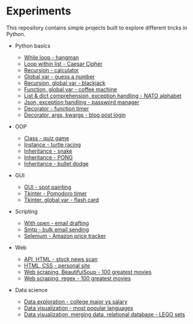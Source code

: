 # Experiments

This repository contains simple projects built to explore different tricks in Python.

- Python basics
  - [While loop - hangman](https://github.com/hoytlui/Experiments/tree/main/While%20loop%20-%20hangman)
  - [Loop within list - Caesar Cipher](https://github.com/hoytlui/Experiments/tree/main/Loop%20within%20list%20-%20Caesar%20Cipher)
  - [Recursion - calculator](https://github.com/hoytlui/Experiments/tree/main/Recursion%20-%20calculator)
  - [Global var - guess a number](https://github.com/hoytlui/Experiments/tree/main/Global%20var%20-%20guess%20a%20number)
  - [Recursion, global var - blackjack](https://github.com/hoytlui/Experiments/tree/main/Recursion%2C%20global%20var%20-%20blackjack)
  - [Function, global var - coffee machine](https://github.com/hoytlui/Experiments/tree/main/Function%2C%20global%20var%20-%20coffee%20machine)
  - [List & dict comprehension, exception handling - NATO alphabet](https://github.com/hoytlui/Experiments/tree/main/List%20%26%20dict%20comprehension%2C%20exception%20handling%20-%20NATO%20alphabet)
  - [Json, exception handling - password manager](https://github.com/hoytlui/Experiments/tree/main/Json%2C%20exception%20handling%20-%20password%20manager)
  - [Decorator - function timer](https://github.com/hoytlui/Experiments/tree/main/Decorator%20-%20function%20timer)
  - [Decorator, args, kwargs - blog post login](https://github.com/hoytlui/Experiments/tree/main/Decorator%2C%20args%2C%20kwargs%20-%20blog%20post%20login)

- OOP
  - [Class - quiz game](https://github.com/hoytlui/Experiments/tree/main/Class%20-%20quiz%20game)
  - [Instance - turtle racing](https://github.com/hoytlui/Experiments/tree/main/Instance%20-%20turtle%20racing)
  - [Inheritance - snake](https://github.com/hoytlui/Experiments/tree/main/Inheritance%20-%20snake)
  - [Inheritance - PONG](https://github.com/hoytlui/Experiments/tree/main/Inheritance%20-%20pong)
  - [Inheritance - bullet dodge](https://github.com/hoytlui/Experiments/tree/main/Inheritance%20-%20bullet%20dodge)

- GUI
  - [GUI - spot painting](https://github.com/hoytlui/Experiments/tree/main/GUI%20-%20spot%20painting)
  - [Tkinter - Pomodoro timer](https://github.com/hoytlui/Experiments/tree/main/Tkinter%20-%20Pomodoro%20timer)
  - [Tkinter, global var - flash card](https://github.com/hoytlui/Experiments/tree/main/Tkinter%2C%20global%20var%20-%20flash%20card)

- Scripting
  - [With open - email drafting](https://github.com/hoytlui/Experiments/tree/main/With%20open%20-%20email%20drafting)
  - [Smtp - bulk email sending](https://github.com/hoytlui/Experiments/tree/main/Smtp%20-%20bulk%20email%20sending)
  - [Selenium - Amazon price tracker](https://github.com/hoytlui/Experiments/tree/main/Selenium%20-%20Amazon%20price%20tracker)

- Web
  - [API, HTML - stock news scan](https://github.com/hoytlui/Experiments/tree/main/API%2C%20HTML%20-%20stock%20news%20scan)
  - [HTML, CSS - personal site](https://github.com/hoytlui/Experiments/tree/main/HTML%2C%20CSS%20-%20personal%20site)
  - [Web scraping, BeautifulSoup - 100 greatest movies](https://github.com/hoytlui/Experiments/tree/main/Web%20scraping%2C%20BeautifulSoup%20-%20100%20greatest%20movies)
  - [Web scraping, regex - 100 greatest movies](https://github.com/hoytlui/Experiments/tree/main/Web%20scraping%2C%20regex%20-%20100%20greatest%20movies)

- Data science
  - [Data exploration - college major vs salary](https://github.com/hoytlui/Experiments/tree/main/Data%20exploration%20-%20college%20major%20vs%20salary)
  - [Data visualization - most popular languages](https://github.com/hoytlui/Experiments/tree/main/Data%20visualization%20-%20most%20popular%20languages)
  - [Data visualization, merging data, relational database - LEGO sets](https://github.com/hoytlui/Experiments/tree/main/Data%20visualization%2C%20merging%20data%2C%20relational%20database%20-%20LEGO%20sets)
